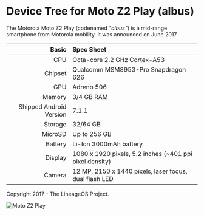 Device Tree for Moto Z2 Play (albus)
===========================================

The Motorola Moto Z2 Play (codenamed _"albus"_) is a mid-range smartphone from Motorola mobility.
It was announced on June 2017.

Basic   | Spec Sheet
-------:|:-------------------------
CPU     | Octa-core 2.2 GHz Cortex-A53
Chipset | Qualcomm MSM8953-Pro Snapdragon 626
GPU     | Adreno 506
Memory  | 3/4 GB RAM
Shipped Android Version | 7.1.1
Storage | 32/64 GB
MicroSD | Up to 256 GB
Battery | Li-Ion 3000mAh battery
Display | 1080 x 1920 pixels, 5.2 inches (~401 ppi pixel density)
Camera  | 12 MP, 2150 x 1440 pixels, laser focus, dual flash LED

Copyright 2017 - The LineageOS Project.

![Moto Z2 Play](http://cdn2.gsmarena.com/vv/pics/motorola/motorola-moto-z2-play-0.jpg "Moto Z2 Play")